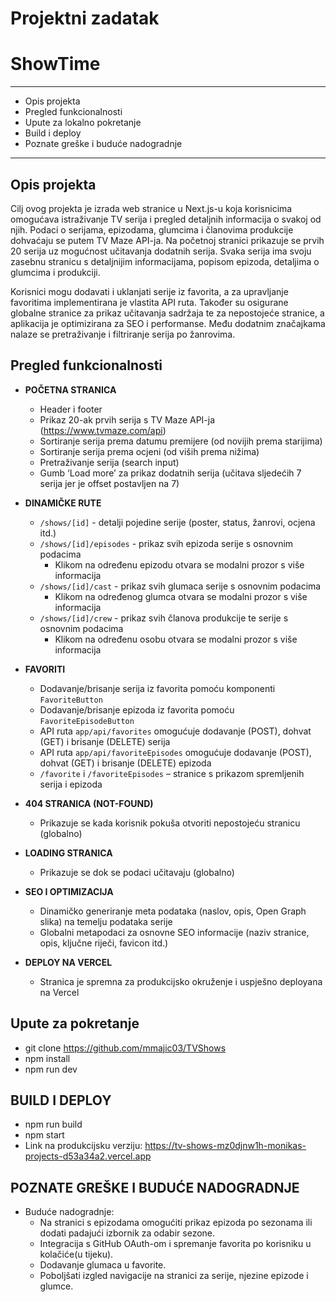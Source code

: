 # Projektni zadatak
# ShowTime
---

- Opis projekta  
- Pregled funkcionalnosti  
- Upute za lokalno pokretanje  
- Build i deploy  
- Poznate greške i buduće nadogradnje  

---

## Opis projekta

Cilj ovog projekta je izrada web stranice u Next.js-u koja korisnicima omogućava istraživanje TV serija i pregled detaljnih informacija o svakoj od njih. Podaci o serijama, epizodama, glumcima i članovima produkcije dohvaćaju se putem TV Maze API-ja. Na početnoj stranici prikazuje se prvih 20 serija uz mogućnost učitavanja dodatnih serija. Svaka serija ima svoju zasebnu stranicu s detaljnijim informacijama, popisom epizoda, detaljima o glumcima i produkciji.

Korisnici mogu dodavati i uklanjati serije iz favorita, a za upravljanje favoritima implementirana je vlastita API ruta. Također su osigurane globalne stranice za prikaz učitavanja sadržaja te za nepostojeće stranice, a aplikacija je optimizirana za SEO i performanse. Među dodatnim značajkama nalaze se pretraživanje i filtriranje serija po žanrovima.

## Pregled funkcionalnosti

- **POČETNA STRANICA**  
  - Header i footer  
  - Prikaz 20-ak prvih serija s TV Maze API-ja (https://www.tvmaze.com/api)  
  - Sortiranje serija prema datumu premijere (od novijih prema starijima)  
  - Sortiranje serija prema ocjeni (od viših prema nižima)  
  - Pretraživanje serija (search input)  
  - Gumb ‘Load more’ za prikaz dodatnih serija (učitava sljedećih 7 serija jer je offset postavljen na 7)  

- **DINAMIČKE RUTE**  
  - `/shows/[id]` - detalji pojedine serije (poster, status, žanrovi, ocjena itd.)  
  - `/shows/[id]/episodes` - prikaz svih epizoda serije s osnovnim podacima  
    - Klikom na određenu epizodu otvara se modalni prozor s više informacija  
  - `/shows/[id]/cast` - prikaz svih glumaca serije s osnovnim podacima  
    - Klikom na određenog glumca otvara se modalni prozor s više informacija  
  - `/shows/[id]/crew` - prikaz svih članova produkcije te serije s osnovnim podacima  
    - Klikom na određenu osobu otvara se modalni prozor s više informacija  

- **FAVORITI**  
  - Dodavanje/brisanje serija iz favorita pomoću komponenti `FavoriteButton`  
  - Dodavanje/brisanje epizoda iz favorita pomoću `FavoriteEpisodeButton`  
  - API ruta `app/api/favorites` omogućuje dodavanje (POST), dohvat (GET) i brisanje (DELETE) serija  
  - API ruta `app/api/favoriteEpisodes` omogućuje dodavanje (POST), dohvat (GET) i brisanje (DELETE) epizoda  
  - `/favorite` i `/favoriteEpisodes` – stranice s prikazom spremljenih serija i epizoda  

- **404 STRANICA (NOT-FOUND)**  
  - Prikazuje se kada korisnik pokuša otvoriti nepostojeću stranicu (globalno)  

- **LOADING STRANICA**  
  - Prikazuje se dok se podaci učitavaju (globalno)  

- **SEO I OPTIMIZACIJA**  
  - Dinamičko generiranje meta podataka (naslov, opis, Open Graph slika) na temelju podataka serije  
  - Globalni metapodaci za osnovne SEO informacije (naziv stranice, opis, ključne riječi, favicon itd.)  

- **DEPLOY NA VERCEL**  
  - Stranica je spremna za produkcijsko okruženje i uspješno deployana na Vercel  

## Upute za pokretanje
- git clone https://github.com/mmajic03/TVShows
- npm install
- npm run dev


## BUILD I DEPLOY 
  - npm run build
  - npm start
  - Link na produkcijsku verziju: https://tv-shows-mz0djnw1h-monikas-projects-d53a34a2.vercel.app

## POZNATE GREŠKE I BUDUĆE NADOGRADNJE 
  - Buduće nadogradnje:
    - Na stranici s epizodama omogućiti prikaz epizoda po sezonama ili dodati padajući izbornik za odabir sezone.
    - Integracija s GitHub OAuth-om i spremanje favorita po korisniku u kolačiće(u tijeku).
    - Dodavanje glumaca u favorite.
    - Poboljšati izgled navigacije na stranici za serije, njezine epizode i glumce.







